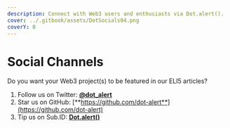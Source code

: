 ```yaml
---
description: Connect with Web3 users and enthusiasts via Dot.alert().
cover: ../.gitbook/assets/DotSocials04.png
coverY: 0
---
```


# Social Channels

Do you want your Web3 project(s) to be featured in our ELI5 articles?

1. Follow us on Twitter: [**@dot\_alert**](https://twitter.com/dot\_alert)
2. Star us on GitHub: [**https://github.com/dot-alert**](https://github.com/dot-alert)
3. Tip us on Sub.ID: [**Dot.alert()**](https://sub.id/5DyWc7AiAvVm4rZQ2eG1pgx76ohL6sGCp2ghTmju2h1RqxAC)

